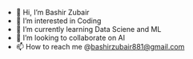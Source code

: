 - 👋 Hi, I’m Bashir Zubair
- 👀 I’m interested in Coding
- 🌱 I’m currently learning Data Sciene and ML
- 💞️ I’m looking to collaborate on AI 
- 📫 How to reach me @bashirzubair881@gmail.com

<!---
muhammedbashir/muhammedbashir is a ✨ special ✨ repository because its `README.md` (this file) appears on your GitHub profile.
You can click the Preview link to take a look at your changes.
--->
